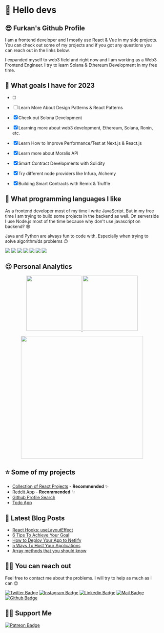 # 👋 Hello devs

## 😎 Furkan's Github Profile

I am a frontend developer and I mostly use React & Vue in my side projects. You can check out some of my projects and if you got any questions you can reach out in the links below.

I expanded myself to web3 field and right now and I am working as a Web3 Frontend Engineer. I try to learn Solana & Ethereum Development in my free time. 

## 🎯 What goals I have for 2023

- [ ] 
- [ ] Learn More About Design Patterns & React Patterns
- [x] Check out Solona Development
- [x] Learning more about web3 development, Ethereum, Solana, Ronin, etc.
- [x] Learn How to Improve Performance/Test at Next.js & React.js
- [x] Learn more about Moralis API
- [x] Smart Contract Developments with Solidity
- [x] Try different node providers like Infura, Alchemy
- [x] Building Smart Contracts with Remix & Truffle


## 💖 What programming languages I like

As a frontend developer most of my time I write JavaScript. But in my free time I am trying to build some projects in the backend as well. On serverside I use Node.js most of the time because why don't use javascript on backend? 😎

Java and Python are always fun to code with. Especially when trying to solve algorithm/ds problems 😉


[![](https://img.shields.io/badge/html-e34c26?style=for-the-badge&logo=html5&logoColor=white)]()
[![](https://img.shields.io/badge/css-264de4?style=for-the-badge&logo=css3&logoColor=white)]()
[![](https://img.shields.io/badge/javascript-f0db4f?style=for-the-badge&logo=javascript&logoColor=white)]()
[![](https://img.shields.io/badge/react-132bb1?style=for-the-badge&logo=react&logoColor=white)]()
[![](https://img.shields.io/badge/vue-42b883?style=for-the-badge&logo=vue.js&logoColor=white)]()
[![](https://img.shields.io/badge/node-3C873A?style=for-the-badge&logo=node.js&logoColor=white)]()
[![](https://img.shields.io/badge/java-f67317?style=for-the-badge&logo=java&logoColor=white)]()

## 😉 Personal Analytics

<p align="center">
 <a href="https://github.com/afozbek">
  <img height="180em" src="https://github-readme-stats.vercel.app/api?username=afozbek&show_icons=true&theme=dracula">
  <img height="180em" src="https://github-readme-stats.vercel.app/api/top-langs?username=afozbek&layout=compact&theme=dracula&hide=jupyter%20notebook&langs_count=7"/>
 </a>
</p>

<p align="center" style="text-align: center;">
  <a href="https://github.com/afozbek">
   <img
     width="400px"
     align="center"
     src="https://github-profile-trophy.vercel.app/?username=afozbek&theme=dracula&title=Commit,PullRequest,MultiLanguage,Stars,Followers&column=3&margin-w=15&margin-h=15" 
    />
 </a>
</p>

## ⭐ Some of my projects

- [Collection of React Projects](https://github.com/afozbek/react-demo-projects) - **Recommended** ✨
- [Reddit App](https://github.com/afozbek/reddit-frontend) - **Recommended** ✨
- [Github Profile Search](https://github.com/afozbek/github-profiles)
- [Todo App](https://github.com/afozbek/react-todo-app)

## 📃 Latest Blog Posts

<!-- BLOG-POST-LIST:START -->
- [React Hooks: useLayoutEffect](https://dev.to/afozbek/react-hooks-uselayouteffect-42pi)
- [6 Tips To Achieve Your Goal](https://dev.to/afozbek/6-tips-to-achive-your-goal-3jp4)
- [How to Deploy Your App to Netlify](https://dev.to/afozbek/how-to-deploy-your-app-to-netlify-1ebi)
- [5 Ways To Host Your Applications](https://dev.to/afozbek/5-ways-to-host-your-applications-4d77)
- [Array methods that you should know](https://dev.to/afozbek/array-methods-that-you-should-know-j0m)
<!-- BLOG-POST-LIST:END -->

## 🤙🏻 You can reach out

Feel free to contact me about the problems. I will try to help as much as I can 😉

[![Twitter Badge](https://img.shields.io/badge/twitter-1DA1F2?style=for-the-badge&logo=twitter&logoColor=white)](https://twitter.com/afozbek_)
[![Instagram Badge](https://img.shields.io/badge/instagram-fb3958?style=for-the-badge&logo=instagram&logoColor=white)](https://instagram.com/furkan.codes)
[![Linkedin Badge](https://img.shields.io/badge/linkedin-%230077B5.svg?&style=for-the-badge&logo=linkedin&logoColor=white)](https://www.linkedin.com/in/afozbek/)
[![Mail Badge](https://img.shields.io/badge/email-c14438?style=for-the-badge&logo=Gmail&logoColor=white&link=mailto:furkanozbek1995@gmail.com)](mailto:furkanozbek1995@gmail.com)
[![Github Badge](https://img.shields.io/badge/github-333?style=for-the-badge&logo=github&logoColor=white)](https://github.com/afozbek)

## 🙏🏻 Support Me

[![Patreon Badge](https://img.shields.io/badge/patreon-FF424D?style=for-the-badge&logo=patreon&logoColor=white)](https://www.patreon.com/afozbek)
